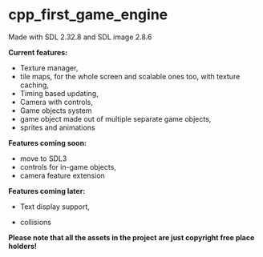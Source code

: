 # cpp_first_game_engine

Made with SDL 2.32.8 and SDL image 2.8.6

  

**Current features:**

- Texture manager,
- tile maps, for the whole screen and scalable ones too, with texture caching,
- Timing based updating,
- Camera with controls,
- Game objects system
- game object made out of multiple separate game objects,
- sprites and animations

**Features coming soon:**

- move to SDL3
- controls for in-game objects,
- camera feature extension

**Features coming later:**
- Text display support,

- collisions

**Please note that all the assets in the project are just copyright free place holders!**

